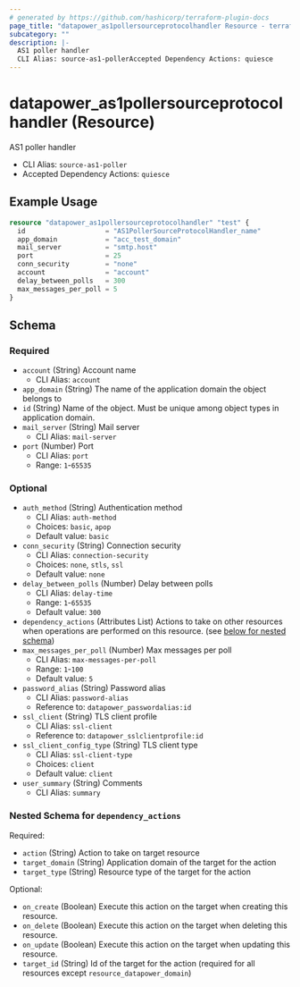 ```yaml
---
# generated by https://github.com/hashicorp/terraform-plugin-docs
page_title: "datapower_as1pollersourceprotocolhandler Resource - terraform-provider-datapower"
subcategory: ""
description: |-
  AS1 poller handler
  CLI Alias: source-as1-pollerAccepted Dependency Actions: quiesce
---
```


# datapower_as1pollersourceprotocolhandler (Resource)

AS1 poller handler
  - CLI Alias: `source-as1-poller`
  - Accepted Dependency Actions: `quiesce`

## Example Usage

```terraform
resource "datapower_as1pollersourceprotocolhandler" "test" {
  id                    = "AS1PollerSourceProtocolHandler_name"
  app_domain            = "acc_test_domain"
  mail_server           = "smtp.host"
  port                  = 25
  conn_security         = "none"
  account               = "account"
  delay_between_polls   = 300
  max_messages_per_poll = 5
}
```

<!-- schema generated by tfplugindocs -->
## Schema

### Required

- `account` (String) Account name
  - CLI Alias: `account`
- `app_domain` (String) The name of the application domain the object belongs to
- `id` (String) Name of the object. Must be unique among object types in application domain.
- `mail_server` (String) Mail server
  - CLI Alias: `mail-server`
- `port` (Number) Port
  - CLI Alias: `port`
  - Range: `1`-`65535`

### Optional

- `auth_method` (String) Authentication method
  - CLI Alias: `auth-method`
  - Choices: `basic`, `apop`
  - Default value: `basic`
- `conn_security` (String) Connection security
  - CLI Alias: `connection-security`
  - Choices: `none`, `stls`, `ssl`
  - Default value: `none`
- `delay_between_polls` (Number) Delay between polls
  - CLI Alias: `delay-time`
  - Range: `1`-`65535`
  - Default value: `300`
- `dependency_actions` (Attributes List) Actions to take on other resources when operations are performed on this resource. (see [below for nested schema](#nestedatt--dependency_actions))
- `max_messages_per_poll` (Number) Max messages per poll
  - CLI Alias: `max-messages-per-poll`
  - Range: `1`-`100`
  - Default value: `5`
- `password_alias` (String) Password alias
  - CLI Alias: `password-alias`
  - Reference to: `datapower_passwordalias:id`
- `ssl_client` (String) TLS client profile
  - CLI Alias: `ssl-client`
  - Reference to: `datapower_sslclientprofile:id`
- `ssl_client_config_type` (String) TLS client type
  - CLI Alias: `ssl-client-type`
  - Choices: `client`
  - Default value: `client`
- `user_summary` (String) Comments
  - CLI Alias: `summary`

<a id="nestedatt--dependency_actions"></a>
### Nested Schema for `dependency_actions`

Required:

- `action` (String) Action to take on target resource
- `target_domain` (String) Application domain of the target for the action
- `target_type` (String) Resource type of the target for the action

Optional:

- `on_create` (Boolean) Execute this action on the target when creating this resource.
- `on_delete` (Boolean) Execute this action on the target when deleting this resource.
- `on_update` (Boolean) Execute this action on the target when updating this resource.
- `target_id` (String) Id of the target for the action (required for all resources except `resource_datapower_domain`)
